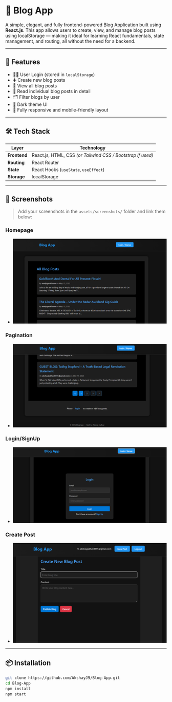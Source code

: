 # 📝 Blog App

A simple, elegant, and fully frontend-powered Blog Application built using **React.js**. This app allows users to create, view, and manage blog posts using localStorage — making it ideal for learning React fundamentals, state management, and routing, all without the need for a backend.

---

## 🚀 Features

- 🧑‍💻 User Login (stored in `localStorage`)
- ➕ Create new blog posts
- 📜 View all blog posts
- 👀 Read individual blog posts in detail
- 🗂 Filter blogs by user
- 🖤 Dark theme UI
- 📱 Fully responsive and mobile-friendly layout

---

## 🛠️ Tech Stack

| Layer        | Technology                      |
|--------------|----------------------------------|
| **Frontend** | React.js, HTML, CSS *(or Tailwind CSS / Bootstrap if used)* |
| **Routing**  | React Router                    |
| **State**    | React Hooks (`useState`, `useEffect`) |
| **Storage**  | localStorage                    |

---

## 📸 Screenshots

> Add your screenshots in the `assets/screenshots/` folder and link them below:

### Homepage
- ![Homepage](src/assets/UI_1.png)
### Pagination
- ![Login/SignUp](src/assets/UI_3.png)
### Login/SignUp
- ![Pagination](src/assets/UI_2.png)
### Create Post
- ![Create Post](src/assets/UI_4.png)

---

## 📦 Installation

```bash
git clone https://github.com/AkshayJ9/Blog-App.git
cd Blog-App
npm install
npm start
